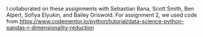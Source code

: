 I collaborated on these assignments with Sebastian Bana, Scott Smith, Ben Alpert, Sofiya Elyukin, and Bailey Griswold.
For assignment 2, we used code from https://www.codementor.io/python/tutorial/data-science-python-pandas-r-dimensionality-reduction
